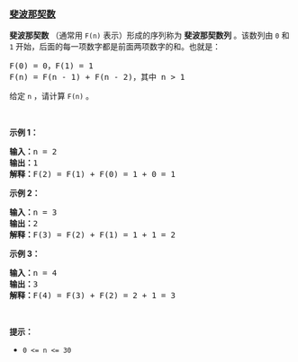 ### [斐波那契数](https://leetcode-cn.com/problems/fibonacci-number)

<p><strong>斐波那契数</strong>&nbsp;（通常用&nbsp;<code>F(n)</code> 表示）形成的序列称为 <strong>斐波那契数列</strong> 。该数列由&nbsp;<code>0</code> 和 <code>1</code> 开始，后面的每一项数字都是前面两项数字的和。也就是：</p>

<pre>
F(0) = 0，F(1)&nbsp;= 1
F(n) = F(n - 1) + F(n - 2)，其中 n &gt; 1
</pre>

<p>给定&nbsp;<code>n</code> ，请计算 <code>F(n)</code> 。</p>

<p>&nbsp;</p>

<p><strong>示例 1：</strong></p>

<pre>
<strong>输入：</strong>n = 2
<strong>输出：</strong>1
<strong>解释：</strong>F(2) = F(1) + F(0) = 1 + 0 = 1
</pre>

<p><strong>示例 2：</strong></p>

<pre>
<strong>输入：</strong>n = 3
<strong>输出：</strong>2
<strong>解释：</strong>F(3) = F(2) + F(1) = 1 + 1 = 2
</pre>

<p><strong>示例 3：</strong></p>

<pre>
<strong>输入：</strong>n = 4
<strong>输出：</strong>3
<strong>解释：</strong>F(4) = F(3) + F(2) = 2 + 1 = 3
</pre>

<p>&nbsp;</p>

<p><strong>提示：</strong></p>

<ul>
	<li><code>0 &lt;= n &lt;= 30</code></li>
</ul>
